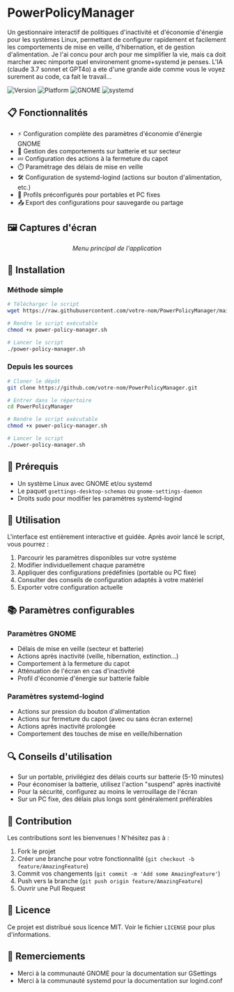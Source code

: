 # PowerPolicyManager

Un gestionnaire interactif de politiques d'inactivité et d'économie d'énergie pour les systèmes Linux, permettant de configurer rapidement et facilement les comportements de mise en veille, d'hibernation, et de gestion d'alimentation. Je l'ai concu pour arch pour me simplifier la vie, mais ca doit marcher avec nimporte quel environement gnome+systemd je penses. L'IA (claude 3.7 sonnet et GPT4o) a ete d'une grande aide comme vous le voyez surement au code, ca fait le travail...

![Version](https://img.shields.io/badge/version-1.1-blue.svg)
![Platform](https://img.shields.io/badge/platform-Linux-green.svg)
![GNOME](https://img.shields.io/badge/GNOME-Compatible-orange.svg)
![systemd](https://img.shields.io/badge/systemd-Compatible-purple.svg)

## 📋 Fonctionnalités

- ⚡ Configuration complète des paramètres d'économie d'énergie GNOME
- 🔄 Gestion des comportements sur batterie et sur secteur
- 💤 Configuration des actions à la fermeture du capot
- ⏱️ Paramétrage des délais de mise en veille
- 🛠️ Configuration de systemd-logind (actions sur bouton d'alimentation, etc.)
- 📱 Profils préconfigurés pour portables et PC fixes
- 📤 Export des configurations pour sauvegarde ou partage

## 🖼️ Captures d'écran

<center>
<em>Menu principal de l'application</em>
</center>

## 🚀 Installation

### Méthode simple

```bash
# Télécharger le script
wget https://raw.githubusercontent.com/votre-nom/PowerPolicyManager/main/power-policy-manager.sh

# Rendre le script exécutable
chmod +x power-policy-manager.sh

# Lancer le script
./power-policy-manager.sh
```

### Depuis les sources

```bash
# Cloner le dépôt
git clone https://github.com/votre-nom/PowerPolicyManager.git

# Entrer dans le répertoire
cd PowerPolicyManager

# Rendre le script exécutable
chmod +x power-policy-manager.sh

# Lancer le script
./power-policy-manager.sh
```

## 📝 Prérequis

- Un système Linux avec GNOME et/ou systemd
- Le paquet `gsettings-desktop-schemas` ou `gnome-settings-daemon`
- Droits sudo pour modifier les paramètres systemd-logind

## 🔧 Utilisation

L'interface est entièrement interactive et guidée. Après avoir lancé le script, vous pourrez :

1. Parcourir les paramètres disponibles sur votre système
2. Modifier individuellement chaque paramètre
3. Appliquer des configurations prédéfinies (portable ou PC fixe)
4. Consulter des conseils de configuration adaptés à votre matériel
5. Exporter votre configuration actuelle

## 📚 Paramètres configurables

### Paramètres GNOME

- Délais de mise en veille (secteur et batterie)
- Actions après inactivité (veille, hibernation, extinction...)
- Comportement à la fermeture du capot
- Atténuation de l'écran en cas d'inactivité
- Profil d'économie d'énergie sur batterie faible

### Paramètres systemd-logind

- Actions sur pression du bouton d'alimentation
- Actions sur fermeture du capot (avec ou sans écran externe)
- Actions après inactivité prolongée
- Comportement des touches de mise en veille/hibernation

## 🔍 Conseils d'utilisation

- Sur un portable, privilégiez des délais courts sur batterie (5-10 minutes)
- Pour économiser la batterie, utilisez l'action "suspend" après inactivité
- Pour la sécurité, configurez au moins le verrouillage de l'écran
- Sur un PC fixe, des délais plus longs sont généralement préférables

## 🤝 Contribution

Les contributions sont les bienvenues ! N'hésitez pas à :

1. Fork le projet
2. Créer une branche pour votre fonctionnalité (`git checkout -b feature/AmazingFeature`)
3. Commit vos changements (`git commit -m 'Add some AmazingFeature'`)
4. Push vers la branche (`git push origin feature/AmazingFeature`)
5. Ouvrir une Pull Request

## 📄 Licence

Ce projet est distribué sous licence MIT. Voir le fichier `LICENSE` pour plus d'informations.

## 🙏 Remerciements

- Merci à la communauté GNOME pour la documentation sur GSettings
- Merci à la communauté systemd pour la documentation sur logind.conf
